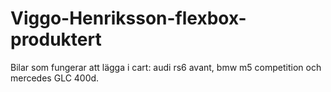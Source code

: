 # Viggo-Henriksson-flexbox-produktert
Bilar som fungerar att lägga i cart: audi rs6 avant, bmw m5 competition och mercedes GLC 400d.
